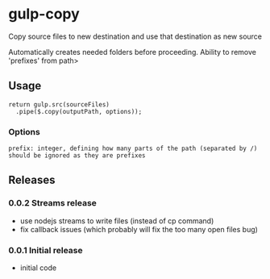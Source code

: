 # gulp-copy

Copy source files to new destination and use that destination as new source

Automatically creates needed folders before proceeding. Ability to remove 'prefixes' from path>

## Usage

    return gulp.src(sourceFiles)
      .pipe($.copy(outputPath, options));
      
### Options
  
    prefix: integer, defining how many parts of the path (separated by /) should be ignored as they are prefixes


## Releases

### 0.0.2 Streams release
* use nodejs streams to write files (instead of cp command)
* fix callback issues (which probably will fix the too many open files bug)

### 0.0.1 Initial release
* initial code
